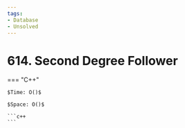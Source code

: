 ```yaml
---
tags:
- Database
- Unsolved
---
```



# 614. Second Degree Follower

=== "C++"

    $Time: O()$

    $Space: O()$

    ```c++
    ```